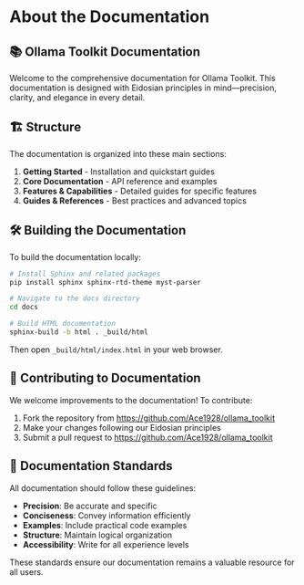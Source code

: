 # About the Documentation

## 📚 Ollama Toolkit Documentation

Welcome to the comprehensive documentation for Ollama Toolkit. This documentation is designed with Eidosian principles in mind—precision, clarity, and elegance in every detail.

## 🏗️ Structure

The documentation is organized into these main sections:

1. **Getting Started** - Installation and quickstart guides
2. **Core Documentation** - API reference and examples
3. **Features & Capabilities** - Detailed guides for specific features
4. **Guides & References** - Best practices and advanced topics

## 🛠️ Building the Documentation

To build the documentation locally:

```bash
# Install Sphinx and related packages
pip install sphinx sphinx-rtd-theme myst-parser

# Navigate to the docs directory
cd docs

# Build HTML documentation
sphinx-build -b html . _build/html
```

Then open `_build/html/index.html` in your web browser.

## 🔄 Contributing to Documentation

We welcome improvements to the documentation! To contribute:

1. Fork the repository from https://github.com/Ace1928/ollama_toolkit
2. Make your changes following our Eidosian principles
3. Submit a pull request to https://github.com/Ace1928/ollama_toolkit

## 📜 Documentation Standards

All documentation should follow these guidelines:

- **Precision**: Be accurate and specific
- **Conciseness**: Convey information efficiently
- **Examples**: Include practical code examples
- **Structure**: Maintain logical organization
- **Accessibility**: Write for all experience levels

These standards ensure our documentation remains a valuable resource for all users.